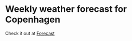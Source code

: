 # Weekly weather forecast for Copenhagen
Check it out at [Forecast](https://lucashoffschmidt.github.io/Weatherforecast-Copenhagen/)
